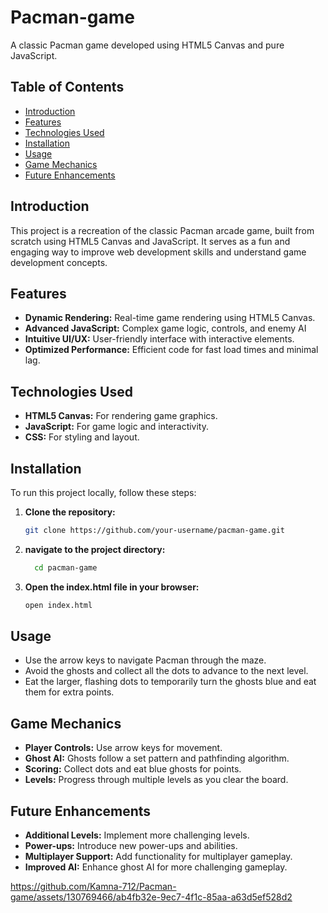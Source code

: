 # Pacman-game

A classic Pacman game developed using HTML5 Canvas and pure JavaScript.

## Table of Contents
- [Introduction](#introduction)
- [Features](#features)
- [Technologies Used](#technologies-used)
- [Installation](#installation)
- [Usage](#usage)
- [Game Mechanics](#game-mechanics)
- [Future Enhancements](#future-enhancements)

## Introduction
This project is a recreation of the classic Pacman arcade game, built from scratch using HTML5 Canvas and JavaScript. It serves as a fun and engaging way to improve web development skills and understand game development concepts.

## Features
- **Dynamic Rendering:** Real-time game rendering using HTML5 Canvas.
- **Advanced JavaScript:** Complex game logic, controls, and enemy AI
- **Intuitive UI/UX:** User-friendly interface with interactive elements.
- **Optimized Performance:** Efficient code for fast load times and minimal lag.

## Technologies Used
- **HTML5 Canvas:** For rendering game graphics.
- **JavaScript:** For game logic and interactivity.
- **CSS:** For styling and layout.

## Installation
To run this project locally, follow these steps:

1. **Clone the repository:**
   ```bash
   git clone https://github.com/your-username/pacman-game.git

2.  **navigate to the project directory:**
    ```bash
      cd pacman-game
3. **Open the index.html file in your browser:**
   ```bash
   open index.html
   
## Usage
- Use the arrow keys to navigate Pacman through the maze.
- Avoid the ghosts and collect all the dots to advance to the next level.
- Eat the larger, flashing dots to temporarily turn the ghosts blue and eat them for extra points.

## Game Mechanics
- **Player Controls:** Use arrow keys for movement.
- **Ghost AI:** Ghosts follow a set pattern and pathfinding algorithm.
- **Scoring:** Collect dots and eat blue ghosts for points.
- **Levels:** Progress through multiple levels as you clear the board.

## Future Enhancements 
- **Additional Levels:** Implement more challenging levels.
- **Power-ups:** Introduce new power-ups and abilities.
- **Multiplayer Support:** Add functionality for multiplayer gameplay.
- **Improved AI:** Enhance ghost AI for more challenging gameplay.


https://github.com/Kamna-712/Pacman-game/assets/130769466/ab4fb32e-9ec7-4f1c-85aa-a63d5ef528d2


